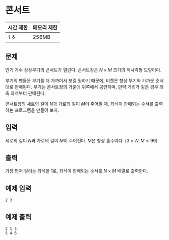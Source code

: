 # 콘서트

**시간 제한** | **메모리 제한**
--- | ---
1초 | 256MB

## 문제

인기 가수 상상부기의 콘서트가 열린다. 콘서트장은 $N \times M$ 크기의 직사각형 모양이다. 

부기의 팬들은 부기를 더 가까이서 보길 원하기 때문에, 티켓은 항상 부기와 가까운 순서대로 판매된다. 부기는 콘서트장의 가운데 위쪽에서 공연하며, 만약 거리가 같은 경우 좌측 좌석부터 판매된다. 

콘서트장의 세로의 길이 $N$과 가로의 길이 $M$이 주어질 때, 좌석이 판매되는 순서를 출력하는 프로그램을 만들어 보자.

## 입력

세로의 길이 $N$과 가로의 길이 $M$이 주어진다. $M$은 항상 홀수이다.
$(3 \leq N, M \leq 99)$

## 출력

가장 먼저 팔리는 좌석을 1로, 좌석이 판매되는 순서를 $N \times M$ 배열로 출력한다.

## 예제 입력

```
2 3
```

## 예제 출력

```
2 1 3
5 4 6
```